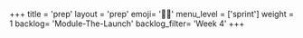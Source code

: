 +++
title = 'prep'
layout = 'prep'
emoji= '🧑🏿‍'
menu_level = ['sprint']
weight = 1
backlog= 'Module-The-Launch'
backlog_filter= 'Week 4'
+++
